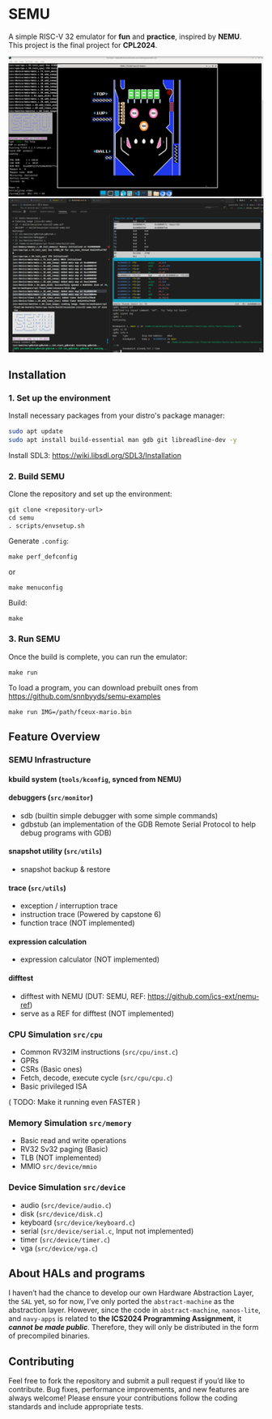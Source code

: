 # SEMU
A simple RISC-V 32 emulator for **fun** and **practice**, inspired by **NEMU**.  
This project is the final project for **CPL2024**.

![ScreenShot 01](assets/01.png)
![ScreenShot 02](assets/02.png)

## Installation

### 1. Set up the environment
Install necessary packages from your distro's package manager:
```bash
sudo apt update
sudo apt install build-essential man gdb git libreadline-dev -y
```
Install SDL3: https://wiki.libsdl.org/SDL3/Installation

### 2. Build SEMU
Clone the repository and set up the environment:
```
git clone <repository-url>
cd semu
. scripts/envsetup.sh
```
Generate `.config`:

```
make perf_defconfig
```
or
```
make menuconfig
```
Build:
```
make
```

### 3. Run SEMU
Once the build is complete, you can run the emulator:
```
make run
```

To load a program, you can download prebuilt ones from https://github.com/snnbyyds/semu-examples
```
make run IMG=/path/fceux-mario.bin
```

## Feature Overview
### SEMU Infrastructure
#### kbuild system (`tools/kconfig`, synced from NEMU)

#### debuggers (`src/monitor`)
* sdb (builtin simple debugger with some simple commands)
* gdbstub (an implementation of the GDB Remote Serial Protocol to help debug programs with GDB)

#### snapshot utility (`src/utils`)
* snapshot backup & restore

#### trace (`src/utils`)
* exception / interruption trace
* instruction trace (Powered by capstone 6)
* function trace (NOT implemented)

#### expression calculation
* expression calculator (NOT implemented)

#### difftest
* difftest with NEMU (DUT: SEMU, REF: https://github.com/ics-ext/nemu-ref)
* serve as a REF for difftest (NOT implemented)

### CPU Simulation `src/cpu`
* Common RV32IM instructions (`src/cpu/inst.c`)
* GPRs
* CSRs (Basic ones)
* Fetch, decode, execute cycle (`src/cpu/cpu.c`)
* Basic privileged ISA

( TODO: Make it running even FASTER )

### Memory Simulation `src/memory`
* Basic read and write operations
* RV32 Sv32 paging (Basic)
* TLB (NOT implemented)
* MMIO `src/device/mmio`

### Device Simulation `src/device`
* audio (`src/device/audio.c`)
* disk (`src/device/disk.c`)
* keyboard (`src/device/keyboard.c`)
* serial (`src/device/serial.c`, Input not implemented)
* timer (`src/device/timer.c`)
* vga (`src/device/vga.c`)

## About HALs and programs
I haven’t had the chance to develop our own Hardware Abstraction Layer, the `SAL` yet, so for now, I’ve only ported the `abstract-machine` as the abstraction layer. However, since the code in `abstract-machine`, `nanos-lite`, and `navy-apps` is related to **the ICS2024 Programming Assignment**, it ***cannot be made public***. Therefore, they will only be distributed in the form of precompiled binaries.

## Contributing
Feel free to fork the repository and submit a pull request if you’d like to contribute. Bug fixes, performance improvements, and new features are always welcome! Please ensure your contributions follow the coding standards and include appropriate tests.
